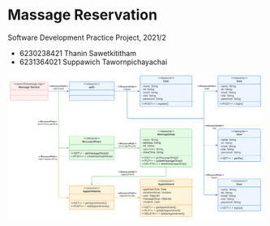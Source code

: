 # Massage Reservation
Software Development Practice Project, 2021/2

- 6230238421 Thanin Sawetkititham
- 6231364021 Suppawich Tawornpichayachai


![class diagram](https://github.com/stangthanin/massage-reservation/blob/main/Class%20diagram.svg "class diagram")
